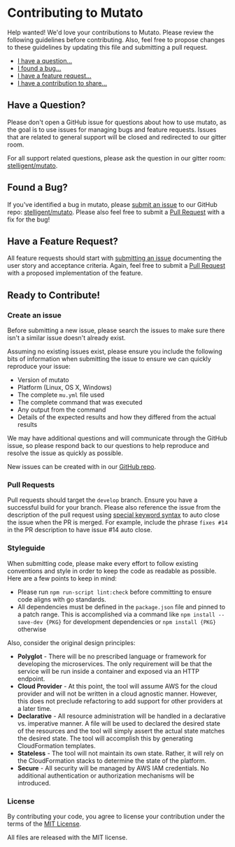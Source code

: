# Contributing to Mutato

Help wanted!  We'd love your contributions to Mutato.  Please review the following guidelines before contributing.  Also, feel free to propose changes to these guidelines by updating this file and submitting a pull request.

* [I have a question...](#questions)
* [I found a bug...](#bugs)
* [I have a feature request...](#features)
* [I have a contribution to share...](#process)

## <a name="questions"></a> Have a Question?

Please don't open a GitHub issue for questions about how to use mutato, as the goal is to use issues for managing bugs and feature requests.  Issues that are related to general support will be closed and redirected to our gitter room.

For all support related questions, please ask the question in our gitter room: [stelligent/mutato](https://gitter.im/stelligent/mu).

## <a name="bugs"></a> Found a Bug?

If you've identified a bug in mutato, please [submit an issue](#issue) to our GitHub repo: [stelligent/mutato](https://github.com/stelligent/mutato/issues/new).  Please also feel free to submit a [Pull Request](#pr) with a fix for the bug!

## <a name="features"></a> Have a Feature Request?

All feature requests should start with [submitting an issue](#issue) documenting the user story and acceptance criteria.  Again, feel free to submit a [Pull Request](#pr) with a proposed implementation of the feature.

## <a name="process"></a> Ready to Contribute!

### <a name="issue"></a> Create an issue

Before submitting a new issue, please search the issues to make sure there isn't a similar issue doesn't already exist.

Assuming no existing issues exist, please ensure you include the following bits of information when submitting the issue to ensure we can quickly reproduce your issue:

* Version of mutato
* Platform (Linux, OS X, Windows)
* The complete `mu.yml` file used
* The complete command that was executed
* Any output from the command
* Details of the expected results and how they differed from the actual results

We may have additional questions and will communicate through the GitHub issue, so please respond back to our questions to help reproduce and resolve the issue as quickly as possible.

New issues can be created with in our [GitHub repo](https://github.com/stelligent/mutato/issues/new).

### <a name="pr"></a>Pull Requests

Pull requests should target the `develop` branch.  Ensure you have a successful build for your branch.  Please also reference the issue from the description of the pull request using [special keyword syntax](https://help.github.com/articles/closing-issues-via-commit-messages/) to auto close the issue when the PR is merged.  For example, include the phrase `fixes #14` in the PR description to have issue #14 auto close.

### <a name="style"></a> Styleguide

When submitting code, please make every effort to follow existing conventions and style in order to keep the code as readable as possible.  Here are a few points to keep in mind:

* Please run `npm run-script lint:check` before committing to ensure code aligns with go standards.
* All dependencies must be defined in the `package.json` file and pinned to a patch range.  This is accomplished via a command like `npm install --save-dev {PKG}` for development dependencies or `npm install {PKG}` otherwise 

Also, consider the original design principles:

* **Polyglot** - There will be no prescribed language or framework for developing the microservices.  The only requirement will be that the service will be run inside a container and exposed via an HTTP endpoint.
* **Cloud Provider** - At this point, the tool will assume AWS for the cloud provider and will not be written in a cloud agnostic manner.  However, this does not preclude refactoring to add support for other providers at a later time.
* **Declarative** - All resource administration will be handled in a declarative vs. imperative manner.  A file will be used to declared the desired state of the resources and the tool will simply assert the actual state matches the desired state.  The tool will accomplish this by generating CloudFormation templates.
* **Stateless** - The tool will not maintain its own state.  Rather, it will rely on the CloudFormation stacks to determine the state of the platform.
* **Secure** - All security will be managed by AWS IAM credentials.  No additional authentication or authorization mechanisms will be introduced.

### License

By contributing your code, you agree to license your contribution under the terms of the [MIT License](LICENSE.md).

All files are released with the MIT license.